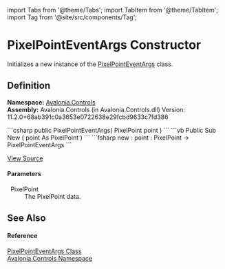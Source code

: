 import Tabs from '@theme/Tabs'; 
import TabItem from '@theme/TabItem'; 
import Tag from '@site/src/components/Tag'; 

# PixelPointEventArgs Constructor


Initializes a new instance of the <a href="T_Avalonia_Controls_PixelPointEventArgs">PixelPointEventArgs</a> class.



## Definition
**Namespace:** <a href="N_Avalonia_Controls">Avalonia.Controls</a>  
**Assembly:** Avalonia.Controls (in Avalonia.Controls.dll) Version: 11.2.0+68ab391c0a3653e0722638e29fcbd9633c7fd386

<Tabs groupId="api-code-preview">
<TabItem value="csharp" label="C#">
```csharp
public PixelPointEventArgs(
	PixelPoint point
)
```
</TabItem>
<TabItem value="vb" label="VB">
```vb
Public Sub New ( 
	point As PixelPoint
)
```
</TabItem>
<TabItem value="fsharp" label="F#">
```fsharp
new : 
        point : PixelPoint -> PixelPointEventArgs
```
</TabItem>
</Tabs>



<a href="https://github.com/AvaloniaUI/Avalonia/tree/master/srcAvalonia.Controls/PixelPointEventArgs.cs#L14" title="View the source code">View Source</a>



#### Parameters
<dl><dt>  PixelPoint</dt><dd>The PixelPoint data.</dd></dl>

## See Also


#### Reference
<a href="T_Avalonia_Controls_PixelPointEventArgs">PixelPointEventArgs Class</a>  
<a href="N_Avalonia_Controls">Avalonia.Controls Namespace</a>  

